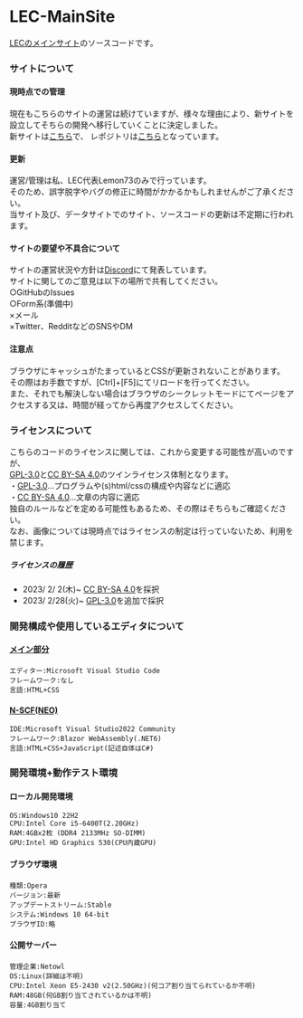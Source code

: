 # LEC-MainSite
[LECのメインサイト][lec-main]のソースコードです。<br />

### サイトについて
#### 現時点での管理
現在もこちらのサイトの運営は続けていますが、様々な理由により、新サイトを設立してそちらの開発へ移行していくことに決定しました。<br />
新サイトは[こちら](https://lemon73.gitlab.io "LEC公式サイト")で、
レポジトリは[こちら](https://gitlab.com/lemon73/lemon73.gitlab.io "GitLab LEC公式サイト")となっています。<br />

#### 更新
運営/管理は私、LEC代表Lemon73のみで行っています。<br />
そのため、誤字脱字やバグの修正に時間がかかるかもしれませんがご了承ください。<br />
当サイト及び、データサイトでのサイト、ソースコードの更新は不定期に行われます。<br />

#### サイトの要望や不具合について
サイトの運営状況や方針は[Discord](https://discord.com/channels/972718425937952798/1080900222152097913 "旧LEC公式サイト サポート")にて発表しています。<br />
サイトに関してのご意見は以下の場所で共有してください。<br />
○GitHubのIssues<br />
○Form系(準備中)<br />
×メール<br />
×Twitter、RedditなどのSNSやDM<br />

[lec-main]: http://lec.starfree.jp "旧LEC公式サイト"

#### 注意点
ブラウザにキャッシュがたまっているとCSSが更新されないことがあります。<br />
その際はお手数ですが、[Ctrl]+[F5]にてリロードを行ってください。<br />
また、それでも解決しない場合はブラウザのシークレットモードにてページをアクセスする又は、時間が経ってから再度アクセスしてください。<br />

### ライセンスについて
こちらのコードのライセンスに関しては、これから変更する可能性が高いのですが、<br />
[GPL-3.0]と[CC BY-SA 4.0]のツインライセンス体制となります。<br />
・[GPL-3.0]…プログラムや(s)html/cssの構成や内容などに適応<br />
・[CC BY-SA 4.0]…文章の内容に適応<br />
独自のルールなどを定める可能性もあるため、その際はそちらもご確認ください。<br />
なお、画像については現時点ではライセンスの制定は行っていないため、利用を禁じます。<br />

##### ライセンスの履歴
- 2023/ 2/ 2(木)~ [CC BY-SA 4.0]を採択<br />
- 2023/ 2/28(火)~ [GPL-3.0]を追加で採択<br />

[GPL-3.0]: LICENSE "GNU GPL v3.0"
[CC BY-SA 4.0]: https://creativecommons.org/licenses/by-sa/4.0/deed.ja "Creative Commons License BY-SA 4.0"

### 開発構成や使用しているエディタについて
#### [メイン部分][lec-main]
    エディター:Microsoft Visual Studio Code
    フレームワーク:なし
    言語:HTML+CSS
#### [N-SCF(NEO)](http://lec.starfree.jp/neo/neo_scf/)
    IDE:Microsoft Visual Studio2022 Community
    フレームワーク:Blazor WebAssembly(.NET6)
    言語:HTML+CSS+JavaScript(記述自体はC#)

### 開発環境+動作テスト環境
#### ローカル開発環境
    OS:Windows10 22H2
    CPU:Intel Core i5-6400T(2.20GHz)
    RAM:4GBx2枚 (DDR4 2133MHz SO-DIMM)
    GPU:Intel HD Graphics 530(CPU内蔵GPU)
#### ブラウザ環境
    種類:Opera
    バージョン:最新
    アップデートストリーム:Stable
    システム:Windows 10 64-bit
    ブラウザID:略
#### 公開サーバー
    管理企業:Netowl
    OS:Linux(詳細は不明)
    CPU:Intel Xeon E5-2430 v2(2.50GHz)(何コア割り当てられているか不明)
    RAM:48GB(何GB割り当てされているかは不明)
    容量:4GB割り当て
